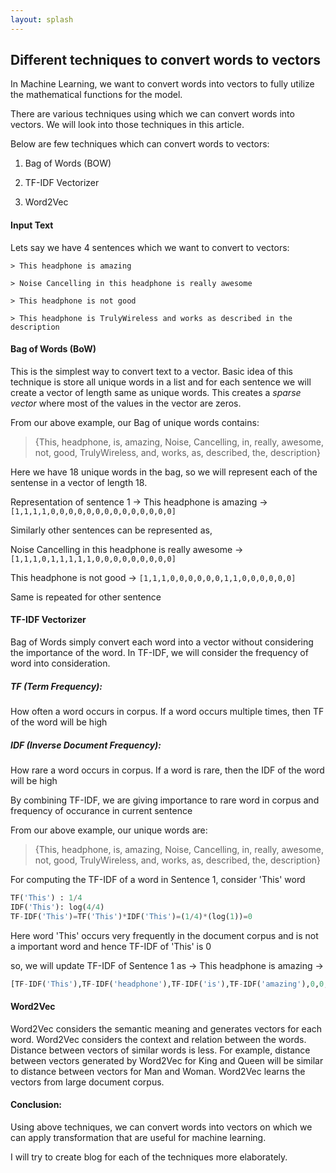 ```yaml
---
layout: splash
---
```

## Different techniques to convert words to vectors


In Machine Learning, we want to convert words into vectors to fully utilize the mathematical functions for the model.

There are various techniques using which we can convert words into vectors. We will look into those techniques in this article.

Below are few techniques which can convert words to vectors:

1. Bag of Words (BOW)

2. TF-IDF Vectorizer

3. Word2Vec

#### Input Text

Lets say we have 4 sentences which we want to convert to vectors:

	> This headphone is amazing

	> Noise Cancelling in this headphone is really awesome

	> This headphone is not good

	> This headphone is TrulyWireless and works as described in the description

#### Bag of Words (BoW)

This is the simplest way to convert text to a vector. Basic idea of this technique is store all unique words in a list and for each sentence we will create a vector of length same as unique words. This creates a *sparse vector* where most of the values in the vector are zeros.

From our above example, our Bag of unique words contains:

> {This, headphone, is, amazing, Noise, Cancelling, in, really, awesome, not, good, TrulyWireless, and, works, as, described, the, description}

Here we have 18 unique words in the bag, so we will represent each of the sentense in a vector of length 18. 

Representation of sentence 1 -> This headphone is amazing -> ```[1,1,1,1,0,0,0,0,0,0,0,0,0,0,0,0,0,0]``` 

Similarly other sentences can be represented as,

Noise Cancelling in this headphone is really awesome -> ```[1,1,1,0,1,1,1,1,1,0,0,0,0,0,0,0,0,0]```

This headphone is not good -> ```[1,1,1,0,0,0,0,0,0,1,1,0,0,0,0,0,0]```

Same is repeated for other sentence

#### TF-IDF Vectorizer

Bag of Words simply convert each word into a vector without considering the importance of the word. In TF-IDF, we will consider the frequency of word into consideration. 

##### TF (Term Frequency): 

How often a word occurs in corpus. If a word occurs multiple times, then TF of the word will be high

##### IDF (Inverse Document Frequency):

How rare a word occurs in corpus. If a word is rare, then the IDF of the word will be high

By combining TF-IDF, we are giving importance to rare word in corpus and frequency of occurance in current sentence

From our above example, our unique words are:

> {This, headphone, is, amazing, Noise, Cancelling, in, really, awesome, not, good, TrulyWireless, and, works, as, described, the, description}

For computing the TF-IDF of a word in Sentence 1, consider 'This' word

```python
TF('This') : 1/4
IDF('This'): log(4/4)
TF-IDF('This')=TF('This')*IDF('This')=(1/4)*(log(1))=0

```
Here word 'This' occurs very frequently in the document corpus and is not a important word and hence TF-IDF of 'This' is 0

so, we will update TF-IDF of Sentence 1 as -> This headphone is amazing -> 
```python
[TF-IDF('This'),TF-IDF('headphone'),TF-IDF('is'),TF-IDF('amazing'),0,0,0,0,0,0,0,0,0,0,0,0,0,0]
```

#### Word2Vec

Word2Vec considers the semantic meaning and generates vectors for each word. Word2Vec considers the context and relation between the words. 
Distance between vectors of similar words is less. For example, distance between vectors generated by Word2Vec for King and Queen will be similar to distance between vectors for Man and Woman.
Word2Vec learns the vectors from large document corpus. 

#### Conclusion:

Using above techniques, we can convert words into vectors on which we can apply transformation that are useful for machine learning. 

I will try to create blog for each of the techniques more elaborately. 
